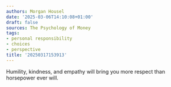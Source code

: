 ```yaml
---
authors: Morgan Housel
date: '2025-03-06T14:10:08+01:00'
draft: false
sources: The Psychology of Money
tags:
- personal responsibility
- choices
- perspective
title: '20250317153913'
---
```


Humility, kindness, and empathy will bring you more respect than horsepower ever will.